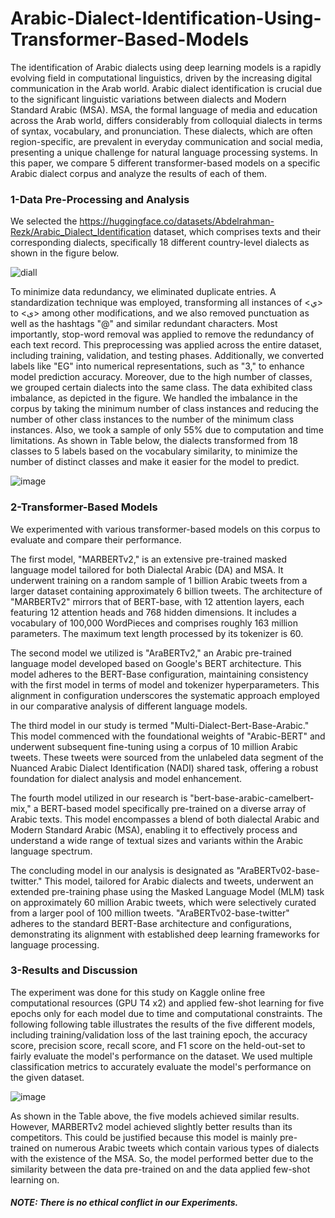 # Arabic-Dialect-Identification-Using-Transformer-Based-Models

The identification of Arabic dialects using deep learning models is a rapidly evolving field in computational linguistics, driven by the increasing digital communication in the Arab world. Arabic dialect identification is crucial due to the significant linguistic variations between dialects and Modern Standard Arabic (MSA). MSA, the formal language of media and education across the Arab world, differs considerably from colloquial dialects in terms of syntax, vocabulary, and pronunciation. These dialects, which are often region-specific, are prevalent in everyday communication and social media, presenting a unique challenge for natural language processing systems. In this paper, we compare 5 different transformer-based models on a specific Arabic dialect corpus and analyze the results of each of them.

### 1-Data Pre-Processing and Analysis
We selected the https://huggingface.co/datasets/Abdelrahman-Rezk/Arabic_Dialect_Identification dataset, which comprises texts and their
corresponding dialects, specifically 18 different country-level dialects as shown in the figure below.

![diall](https://github.com/y0usefadel/Arabic-Dialect-Identification-Using-Transformer-Based-Models/assets/67977986/40578a40-f08b-464e-9535-7e7c8d808de2)

To minimize data redundancy, we eliminated duplicate entries. A standardization technique was employed, transforming all instances of \<ي> to \<ى> among other modifications, and we also removed punctuation as well as the hashtags "@" and similar redundant characters. Most importantly, stop-word removal was applied to remove the redundancy of each text record. This preprocessing was applied across the entire dataset, including training, validation, and testing phases. Additionally, we converted labels like "EG" into numerical representations, such as "3," to enhance model prediction accuracy. Moreover, due to the high number of classes, we grouped certain dialects into the same class. The data exhibited class imbalance, as depicted in the figure. We handled the imbalance in the corpus by taking the minimum number of class instances and reducing the number of other class instances to the number of the minimum class instances. Also, we took a sample of only 55\% due to computation and time limitations. As shown in Table below, the dialects transformed from 18 classes to 5 labels based on the vocabulary similarity, to minimize the number of distinct classes and make it easier for the model to predict.

![image](https://github.com/y0usefadel/Arabic-Dialect-Identification-Using-Transformer-Based-Models/assets/67977986/08af9251-95cb-498f-bb22-9a2e45396373)

### 2-Transformer-Based Models
We experimented with various transformer-based models on this corpus to evaluate and compare their performance.

The first model, "MARBERTv2," is an extensive pre-trained masked language model tailored for both Dialectal Arabic (DA) and MSA. It underwent training on a random sample of 1 billion Arabic tweets from a larger dataset containing approximately 6 billion tweets. The architecture of "MARBERTv2" mirrors that of BERT-base, with 12 attention layers, each featuring 12 attention heads and 768 hidden dimensions. It includes a vocabulary of 100,000 WordPieces and comprises roughly 163 million parameters. The maximum text length processed by its tokenizer is 60.

The second model we utilized is "AraBERTv2," an Arabic pre-trained language model developed based on Google's BERT architecture. This model adheres to the BERT-Base configuration, maintaining consistency with the first model in terms of model and tokenizer hyperparameters. This alignment in configuration underscores the systematic approach employed in our comparative analysis of different language models.

The third model in our study is termed "Multi-Dialect-Bert-Base-Arabic." This model commenced with the foundational weights of "Arabic-BERT" and underwent subsequent fine-tuning using a corpus of 10 million Arabic tweets. These tweets were sourced from the unlabeled data segment of the Nuanced Arabic Dialect Identification (NADI) shared task, offering a robust foundation for dialect analysis and model enhancement.

The fourth model utilized in our research is "bert-base-arabic-camelbert-mix," a BERT-based model specifically pre-trained on a diverse array of Arabic texts. This model encompasses a blend of both dialectal Arabic and Modern Standard Arabic (MSA), enabling it to effectively process and understand a wide range of textual sizes and variants within the Arabic language spectrum.

The concluding model in our analysis is designated as "AraBERTv02-base-twitter." This model, tailored for Arabic dialects and tweets, underwent an extended pre-training phase using the Masked Language Model (MLM) task on approximately 60 million Arabic tweets, which were selectively curated from a larger pool of 100 million tweets. "AraBERTv02-base-twitter" adheres to the standard BERT-Base architecture and configurations, demonstrating its alignment with established deep learning frameworks for language processing.

### 3-Results and Discussion
The experiment was done for this study on Kaggle online free computational resources (GPU T4 x2) and applied few-shot learning for five epochs only for each model due to time and computational constraints. The following following table illustrates the results of the five different models, including training/validation loss of the last training epoch, the accuracy score,  precision score, recall score, and F1 score on the held-out-set to fairly evaluate the model's performance on the dataset. We used multiple classification metrics to accurately evaluate the model's performance on the given dataset.

![image](https://github.com/y0usefadel/Arabic-Dialect-Identification-Using-Transformer-Based-Models/assets/67977986/84a92804-d5c1-4c21-bf9a-2d78481d0a12)

As shown in the Table above, the five models achieved similar results. However, MARBERTv2 model achieved slightly better results than its competitors. This could be justified because this model is mainly pre-trained on numerous Arabic tweets which contain various types of dialects with the existence of the MSA. So, the model performed better due to the similarity between the data pre-trained on and the data applied few-shot learning on.

##### NOTE: There is no ethical conflict in our Experiments.

